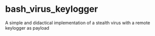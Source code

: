 # bash_virus_keylogger
A simple and didactical implementation of a stealth virus with a remote keylogger as payload
